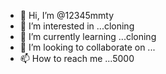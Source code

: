 - 👋 Hi, I’m @12345mmty
- 👀 I’m interested in ...cloning
- 🌱 I’m currently learning ...cloning 
- 💞️ I’m looking to collaborate on ...
- 📫 How to reach me ...5000

<!---
12345mmty/12345mmty is a ✨ special ✨ repository because its `README.md` (this file) appears on your GitHub profile.
You can click the Preview link to take a look at your changes.
--->
